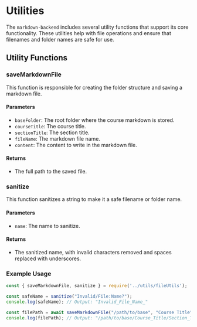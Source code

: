 # Utilities

The `markdown-backend` includes several utility functions that support its core functionality. These utilities help with file operations and ensure that filenames and folder names are safe for use.

## Utility Functions

### saveMarkdownFile

This function is responsible for creating the folder structure and saving a markdown file.

#### Parameters
- `baseFolder`: The root folder where the course markdown is stored.
- `courseTitle`: The course title.
- `sectionTitle`: The section title.
- `fileName`: The markdown file name.
- `content`: The content to write in the markdown file.

#### Returns
- The full path to the saved file.

### sanitize

This function sanitizes a string to make it a safe filename or folder name.

#### Parameters
- `name`: The name to sanitize.

#### Returns
- The sanitized name, with invalid characters removed and spaces replaced with underscores.

### Example Usage

```javascript
const { saveMarkdownFile, sanitize } = require('../utils/fileUtils');

const safeName = sanitize("Invalid/File:Name?");
console.log(safeName); // Output: "Invalid_File_Name_"

const filePath = await saveMarkdownFile("/path/to/base", "Course Title", "Section Title", "notes.md", "# Sample Content");
console.log(filePath); // Output: "/path/to/base/Course_Title/Section_Title/notes.md"
